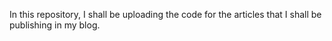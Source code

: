 In this repository, I shall be uploading the code for the articles that I shall be publishing in my blog.

